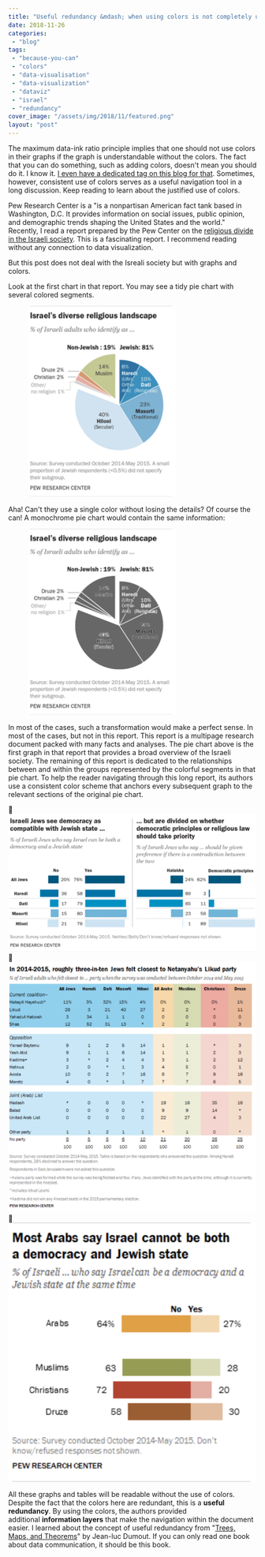 ```yaml
---
title: "Useful redundancy &mdash; when using colors is not completely useless"
date: 2018-11-26
categories: 
 - "blog"
tags: 
 - "because-you-can"
 - "colors"
 - "data-visualisation"
 - "data-visualization"
 - "dataviz"
 - "israel"
 - "redundancy"
cover_image: "/assets/img/2018/11/featured.png"
layout: "post"
---
```


The maximum data-ink ratio principle implies that one should not use colors in their graphs if the graph is understandable without the colors. The fact that you can do something, such as adding colors, doesn't mean you should do it. I know it. [I even have a dedicated tag on this blog for that](https://gorelik.net/tag/because-you-can/). Sometimes, however, consistent use of colors serves as a useful navigation tool in a long discussion. Keep reading to learn about the justified use of colors.


Pew Research Center is a "is a nonpartisan American fact tank based in Washington, D.C. It provides information on social issues, public opinion, and demographic trends shaping the United States and the world." Recently, I read a report prepared by the Pew Center on the [religious divide in the Israeli society](http://www.pewforum.org/2016/03/08/israels-religiously-divided-society/). This is a fascinating report. I recommend reading without any connection to data visualization.


But this post does not deal with the Isreali society but with graphs and colors.


Look at the first chart in that report. You may see a tidy pie chart with several colored segments. 


<div class="wp-block-image"><figure class="aligncenter is-resized"><img src="/assets/img/2018/11/screen-shot-2018-11-26-at-10-49-51.png" alt="Pie chart: Religious composition of Israeli society. The chart uses several colored segments" class="wp-image-2333" width="300" height="387"></figure></div>

Aha! Can't they use a single color without losing the details? Of course the can! A monochrome pie chart would contain the same information:

<div class="wp-block-image"><figure class="aligncenter is-resized"><img src="/assets/img/2018/11/screen-shot-2018-11-26-at-10-49-512.png" alt="Pie chart: Religious composition of Israeli society. The chart uses monochrome segments" class="wp-image-2337" width="300" height="377"></figure></div>

In most of the cases, such a transformation would make a perfect sense. In most of the cases, but not in this report. This report is a multipage research document packed with many facts and analyses. The pie chart above is the first graph in that report that provides a broad overview of the Israeli society. The remaining of this report is dedicated to the relationships between and within the groups represented by the colorful segments in that pie chart. To help the reader navigating through this long report, its authors use a consistent color scheme that anchors every subsequent graph to the relevant sections of the original pie chart.

 ![](/assets/img/2018/11/screen-shot-2018-11-26-at-11-06-30.png)
 ![](/assets/img/2018/11/screen-shot-2018-11-26-at-11-07-44.png)
 ![](/assets/img/2018/11/screen-shot-2018-11-26-at-11-06-53.png)


All these graphs and tables will be readable without the use of colors. Despite the fact that the colors here are redundant, this is a **useful redundancy**. By using the colors, the authors provided additional **information layers** that make the navigation within the document easier. I learned about the concept of useful redundancy from "[Trees, Maps, and Theorems](http://www.treesmapsandtheorems.com/)" by Jean-luc Dumout. If you can only read one book about data communication, it should be this book.
